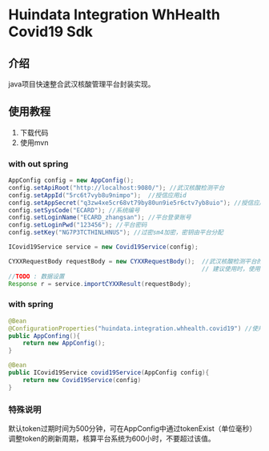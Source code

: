 # Huindata Integration WhHealth Covid19 Sdk
## 介绍
java项目快速整合武汉核酸管理平台封装实现。

## 使用教程
1. 下载代码
2. 使用mvn

### with out spring
```java
AppConfig config = new AppConfig();
config.setApiRoot("http://localhost:9080/"); //武汉核酸检测平台
config.setAppId("5rc6t7vyb8u9nimpo");  //授信应用id
config.setAppSecret("q3zw4xe5cr68vt79by80un9ie5r6ctv7yb8uio"); //授信应用密钥
config.setSysCode("ECARD"); //系统编号
config.setLoginName("ECARD_zhangsan"); //平台登录账号
config.setLoginPwd("123456"); //平台密码
config.setKey("NG7P3TCTHINLHNUS"); //过密sm4加密，密钥由平台分配

ICovid19Service service = new Covid19Service(config);

CYXXRequestBody requestBody = new CYXXRequestBody();  //武汉核酸检测平台的接口中，请求中应该包含了很多固定值（重复使用的值），
                                                      // 建议使用时，使用工厂方法构造本对象以减少代码开发
//TODO : 数据设置
Response r = service.importCYXXResult(requestBody);
```

### with spring
```java
@Bean
@ConfigurationProperties("huindata.integration.whhealth.covid19") //使用zk进行属性注入，或其他
public AppConfing(){
    return new AppConfig();
}

@Bean
public ICovid19Service covid19Service(AppConfig config){
    return new Covid19Service(config)
}
```

### 特殊说明
默认token过期时间为500分钟，可在AppConfig中通过tokenExist（单位毫秒）调整token的刷新周期，核算平台系统为600小时，不要超过该值。